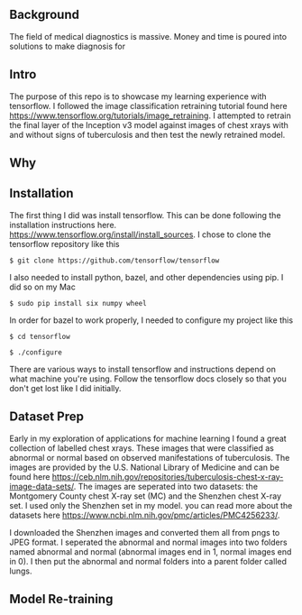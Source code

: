 ## Background
The field of medical diagnostics is massive. Money and time is poured into solutions to make diagnosis for 
## Intro
The purpose of this repo is to showcase my learning experience with tensorflow. I followed the image classification retraining tutorial found here https://www.tensorflow.org/tutorials/image_retraining.
I attempted to retrain the final layer of the Inception v3 model against images of chest xrays with and without signs of tuberculosis and then test the newly retrained model.

## Why

## Installation
The first thing I did was install tensorflow. This can be done following the installation instructions here. https://www.tensorflow.org/install/install_sources.
I chose to clone the tensorflow repository like this 

`$ git clone https://github.com/tensorflow/tensorflow` 

I also needed to install python, bazel, and other dependencies using pip. I did so on my Mac 

`$ sudo pip install six numpy wheel`

In order for bazel to work properly, I needed to configure my project like this 

`$ cd tensorflow`

`$ ./configure`

There are various ways to install tensorflow and instructions depend on what machine you're using. Follow the tensorflow docs closely so that you don't get lost like I did initially.

## Dataset Prep
Early in my exploration of applications for machine learning I found a great collection of labelled chest xrays. These images that were classified as abnormal or normal based on observed manifestations of tuberculosis. The images are provided by the U.S. National Library of Medicine and can be found here https://ceb.nlm.nih.gov/repositories/tuberculosis-chest-x-ray-image-data-sets/. The images are seperated into two datasets: the Montgomery County chest X-ray set (MC) and the Shenzhen chest X-ray set. I used only the Shenzhen set in my model. you can read more about the datasets here https://www.ncbi.nlm.nih.gov/pmc/articles/PMC4256233/.

I downloaded the Shenzhen images and converted them all from pngs to JPEG format. I seperated the abnormal and normal images into two folders named abnormal and normal (abnormal images end in 1, normal images end in 0). I then put the abnormal and normal folders into a parent folder called lungs.

## Model Re-training 



